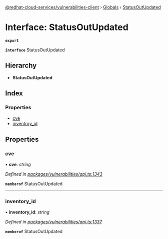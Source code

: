 [@redhat-cloud-services/vulnerabilities-client](../README.md) › [Globals](../globals.md) › [StatusOutUpdated](statusoutupdated.md)

# Interface: StatusOutUpdated

**`export`** 

**`interface`** StatusOutUpdated

## Hierarchy

* **StatusOutUpdated**

## Index

### Properties

* [cve](statusoutupdated.md#cve)
* [inventory_id](statusoutupdated.md#inventory_id)

## Properties

###  cve

• **cve**: *string*

*Defined in [packages/vulnerabilities/api.ts:1343](https://github.com/RedHatInsights/javascript-clients/blob/master/packages/vulnerabilities/api.ts#L1343)*

**`memberof`** StatusOutUpdated

___

###  inventory_id

• **inventory_id**: *string*

*Defined in [packages/vulnerabilities/api.ts:1337](https://github.com/RedHatInsights/javascript-clients/blob/master/packages/vulnerabilities/api.ts#L1337)*

**`memberof`** StatusOutUpdated

